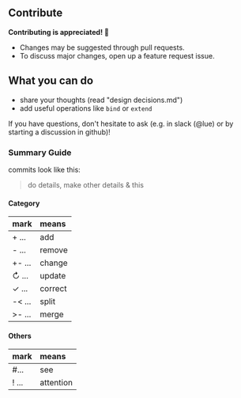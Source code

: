 ## Contribute

**Contributing is appreciated! 💙**

- Changes may be suggested through pull requests.
- To discuss major changes, open up a feature request issue.

## What you can do

- share your thoughts (read "design decisions.md")
- add useful operations like `bind` or `extend`

If you have questions, don't hesitate to ask (e.g. in slack (@lue) or by starting a discussion in github)!

### Summary Guide

commits look like this:
> do details, make other details & this

#### Category
| mark     | means   |
| :------- | :------ |
| + ...    | add     |
| - ...    | remove  |
| +- ...   | change  |
| ↻ ...    | update  |
| ✓ ...    | correct |
| -< ...   | split   |
| >- ...   | merge   |

#### Others
| mark        | means         |
| :---------- | :------------ |
| #...        | see           |
| ! ...       | attention     |
